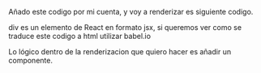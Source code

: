 Añado este codigo por mi cuenta, y voy a renderizar es siguiente codigo.

div es un elemento de React en formato jsx, si queremos ver como se traduce este codigo a html utilizar babel.io

Lo lógico dentro de la renderizacion que quiero hacer es añadir un componente.
